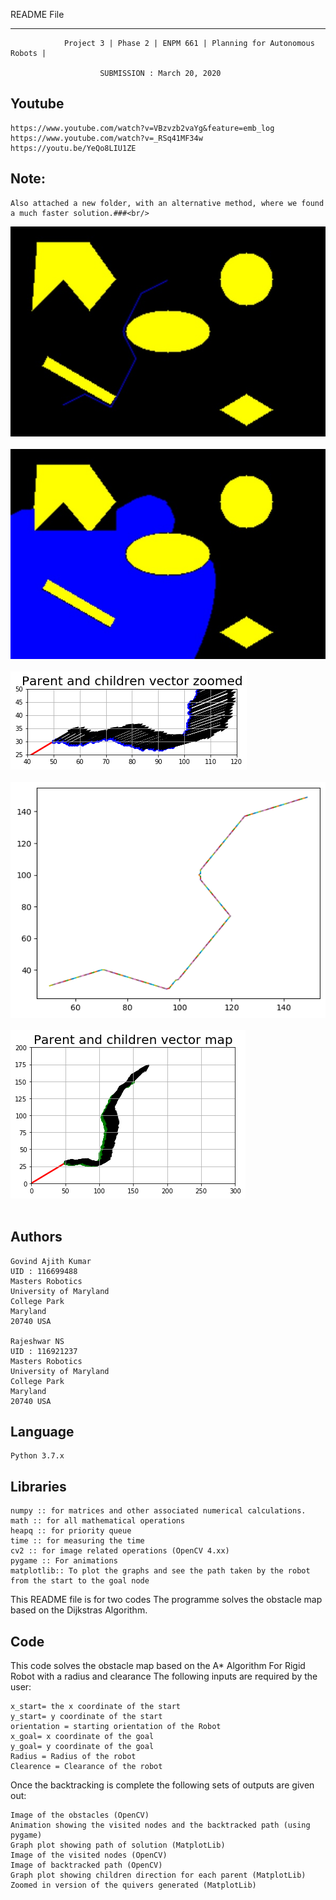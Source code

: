 README File
_________________________________________________________________________________________

				Project 3 | Phase 2 | ENPM 661 | Planning for Autonomous Robots |

						SUBMISSION : March 20, 2020

Youtube
--
	https://www.youtube.com/watch?v=VBzvzb2vaYg&feature=emb_log
	https://www.youtube.com/watch?v=_RSq41MF34w
	https://youtu.be/YeQo8LIU1ZE
Note:
--
	Also attached a new folder, with an alternative method, where we found a much faster solution.###<br/>

![](Images/backtracked_img.jpg)<br/>
<br/>
![](Images/visited_img.jpg)<br/>
<br/>
![](Images/zoomed_vector_map.png)<br/>
<br/>
![](Images/Path%20traversed.png)<br/>
<br/>
![](Images/Parent-child_vector_map.png)<br/>
<br/>

Authors
--

	Govind Ajith Kumar
	UID : 116699488
	Masters Robotics 
	University of Maryland
	College Park
	Maryland
	20740 USA

	Rajeshwar NS
	UID : 116921237
	Masters Robotics
	University of Maryland
	College Park
	Maryland
	20740 USA

Language
--
	Python 3.7.x

Libraries
--

	numpy :: for matrices and other associated numerical calculations. 
	math :: for all mathematical operations
	heapq :: for priority queue
	time :: for measuring the time
	cv2 :: for image related operations (OpenCV 4.xx)
	pygame :: For animations
	matplotlib:: To plot the graphs and see the path taken by the robot from the start to the goal node

This README file is for two codes
The programme solves the obstacle map based on the Dijkstras Algorithm. 

Code
--
This code solves the obstacle map based on the A* Algorithm For Rigid Robot with a radius and clearance
The following inputs are required by the user:

	x_start= the x coordinate of the start
	y_start= y coordinate of the start
	orientation = starting orientation of the Robot
	x_goal= x coordinate of the goal
	y_goal= y coordinate of the goal
	Radius = Radius of the robot
	Clearence = Clearance of the robot


Once the backtracking is complete the following sets of outputs are given out:

	Image of the obstacles (OpenCV)
	Animation showing the visited nodes and the backtracked path (using pygame)
	Graph plot showing path of solution (MatplotLib)
	Image of the visited nodes (OpenCV)
	Image of backtracked path (OpenCV)
	Graph plot showing children direction for each parent (MatplotLib)
	Zoomed in version of the quivers generated (MatplotLib)


